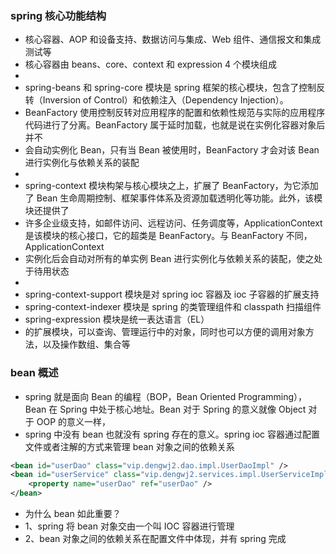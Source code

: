 ### spring 核心功能结构
* 核心容器、AOP 和设备支持、数据访问与集成、Web 组件、通信报文和集成测试等
* 核心容器由 beans、core、context 和 expression 4 个模块组成
* 
* spring-beans 和 spring-core 模块是 spring 框架的核心模块，包含了控制反转（Inversion of Control）和依赖注入（Dependency Injection）。
* BeanFactory 使用控制反转对应用程序的配置和依赖性规范与实际的应用程序代码进行了分离。BeanFactory 属于延时加载，也就是说在实例化容器对象后并不
* 会自动实例化 Bean，只有当 Bean 被使用时，BeanFactory 才会对该 Bean 进行实例化与依赖关系的装配
* 
* spring-context 模块构架与核心模块之上，扩展了 BeanFactory，为它添加了 Bean 生命周期控制、框架事件体系及资源加载透明化等功能。此外，该模块还提供了
* 许多企业级支持，如邮件访问、远程访问、任务调度等，ApplicationContext 是该模块的核心接口，它的超类是 BeanFactory。与 BeanFactory 不同，ApplicationContext
* 实例化后会自动对所有的单实例 Bean 进行实例化与依赖关系的装配，使之处于待用状态
*  
* spring-context-support 模块是对 spring ioc 容器及 ioc 子容器的扩展支持
* spring-context-indexer 模块是 spring 的类管理组件和 classpath 扫描组件
* spring-expression 模块是统一表达语言（EL）
* 的扩展模块，可以查询、管理运行中的对象，同时也可以方便的调用对象方法，以及操作数组、集合等

### bean 概述
* spring 就是面向 Bean 的编程（BOP，Bean Oriented Programming），Bean 在 Spring 中处于核心地址。Bean 对于 Spring 的意义就像 Object 对于 OOP 的意义一样，
* spring 中没有 bean 也就没有 spring 存在的意义。spring ioc 容器通过配置文件或者注解的方式来管理 bean 对象之间的依赖关系
```xml
<bean id="userDao" class="vip.dengwj2.dao.impl.UserDaoImpl" />
<bean id="userService" class="vip.dengwj2.services.impl.UserServiceImpl">
    <property name="userDao" ref="userDao" />
</bean>
```
* 为什么 bean 如此重要？
* 1、spring 将 bean 对象交由一个叫 IOC 容器进行管理
* 2、bean 对象之间的依赖关系在配置文件中体现，并有 spring 完成